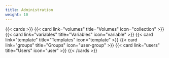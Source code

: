 ```yaml
---
title: Administration
weight: 10
---
```


{{< cards >}}
  {{< card link="volumes" title="Volumes" icon="collection" >}}
  {{< card link="variables" title="Variables" icon="variable" >}}
  {{< card link="template" title="Templates" icon="template" >}}
  {{< card link="groups" title="Groups" icon="user-group" >}}
  {{< card link="users" title="Users" icon="user" >}}
{{< /cards >}}
